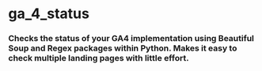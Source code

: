 # ga_4_status

### Checks the status of your GA4 implementation using Beautiful Soup and Regex packages within Python. Makes it easy to check multiple landing pages with little effort.

###
